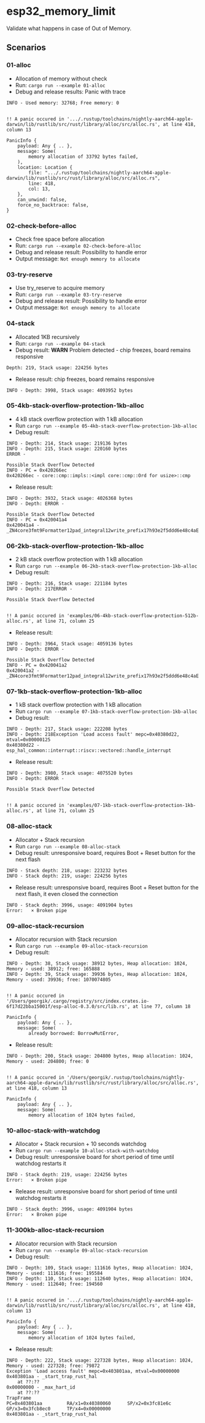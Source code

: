 # esp32_memory_limit

Validate what happens in case of Out of Memory.

## Scenarios

### 01-alloc
- Allocation of memory  without check
- Run: `cargo run --example 01-alloc`
- Debug and release results: Panic with trace
```
INFO - Used memory: 32768; Free memory: 0


!! A panic occured in '.../.rustup/toolchains/nightly-aarch64-apple-darwin/lib/rustlib/src/rust/library/alloc/src/alloc.rs', at line 418, column 13

PanicInfo {
    payload: Any { .. },
    message: Some(
        memory allocation of 33792 bytes failed,
    ),
    location: Location {
        file: ".../.rustup/toolchains/nightly-aarch64-apple-darwin/lib/rustlib/src/rust/library/alloc/src/alloc.rs",
        line: 418,
        col: 13,
    },
    can_unwind: false,
    force_no_backtrace: false,
}
```

### 02-check-before-alloc
- Check free space before allocation
- Run: `cargo run --example 02-check-before-alloc`
- Debug and release result: Possibility to handle error
- Output message: `Not enough memory to allocate`

### 03-try-reserve
- Use try_reserve to acquire memory
- Run: `cargo run --example 03-try-reserve`
- Debug and release result: Possibility to handle error
- Output message: `Not enough memory to allocate`

### 04-stack
- Allocated 1KB recursively
- Run: `cargo run --example 04-stack`
- Debug result: **WARN** Problem detected - chip freezes, board remains responsive
```
Depth: 219, Stack usage: 224256 bytes
```
- Release result: chip freezes, board remains responsive
```
INFO - Depth: 3998, Stack usage: 4093952 bytes
```


### 05-4kb-stack-overflow-protection-1kb-alloc
- 4 kB stack overflow protection with 1 kB allocation
- Run `cargo run --example 05-4kb-stack-overflow-protection-1kb-alloc`
- Debug result:
```
INFO - Depth: 214, Stack usage: 219136 bytes
INFO - Depth: 215, Stack usage: 220160 bytes
ERROR -

Possible Stack Overflow Detected
INFO - PC = 0x420266ec
0x420266ec - core::cmp::impls::<impl core::cmp::Ord for usize>::cmp
```
- Release result:
```
INFO - Depth: 3932, Stack usage: 4026368 bytes
INFO - Depth: ERROR -

Possible Stack Overflow Detected
INFO - PC = 0x420041a4
0x420041a4 - _ZN4core3fmt9Formatter12pad_integral12write_prefix17h93e2f5ddd6e48c4aE
```

### 06-2kb-stack-overflow-protection-1kb-alloc
- 2 kB stack overflow protection with 1 kB allocation
- Run `cargo run --example 06-2kb-stack-overflow-protection-1kb-alloc`
- Debug result:
```
INFO - Depth: 216, Stack usage: 221184 bytes
INFO - Depth: 217ERROR -

Possible Stack Overflow Detected


!! A panic occured in 'examples/06-4kb-stack-overflow-protection-512b-alloc.rs', at line 71, column 25
```
- Release result:
```
INFO - Depth: 3964, Stack usage: 4059136 bytes
INFO - Depth: ERROR -

Possible Stack Overflow Detected
INFO - PC = 0x420041a2
0x420041a2 - _ZN4core3fmt9Formatter12pad_integral12write_prefix17h93e2f5ddd6e48c4aE
```

### 07-1kb-stack-overflow-protection-1kb-alloc
- 1 kB stack overflow protection with 1 kB allocation
- Run `cargo run --example 07-1kb-stack-overflow-protection-1kb-alloc`
- Debug result:
```
INFO - Depth: 217, Stack usage: 222208 bytes
INFO - Depth: 218Exception 'Load access fault' mepc=0x40380d22, mtval=0x00000125
0x40380d22 - esp_hal_common::interrupt::riscv::vectored::handle_interrupt
```
- Release result:
```
INFO - Depth: 3980, Stack usage: 4075520 bytes
INFO - Depth: ERROR -

Possible Stack Overflow Detected


!! A panic occured in 'examples/07-1kb-stack-overflow-protection-1kb-alloc.rs', at line 71, column 25
```

### 08-alloc-stack
- Allocator + Stack recursion
- Run `cargo run --example 08-alloc-stack`
- Debug result: unresponsive board, requires Boot + Reset button for the next flash
```
INFO - Stack depth: 218, usage: 223232 bytes
INFO - Stack depth: 219, usage: 224256 bytes
```
- Release result: unresponsive board, requires Boot + Reset button for the next flash, it even closed the connection
```
INFO - Stack depth: 3996, usage: 4091904 bytes
Error:   × Broken pipe
```

### 09-alloc-stack-recursion
- Allocator recursion with Stack recursion
- Run `cargo run --example 09-alloc-stack-recursion`
- Debug result:
```
INFO - Depth: 38, Stack usage: 38912 bytes, Heap allocation: 1024, Memory - used: 38912; free: 165888
INFO - Depth: 39, Stack usage: 39936 bytes, Heap allocation: 1024, Memory - used: 39936; free: 1070074805


!! A panic occured in '/Users/georgik/.cargo/registry/src/index.crates.io-6f17d22bba15001f/esp-alloc-0.3.0/src/lib.rs', at line 77, column 18

PanicInfo {
    payload: Any { .. },
    message: Some(
        already borrowed: BorrowMutError,
```
- Release result:
```
INFO - Depth: 200, Stack usage: 204800 bytes, Heap allocation: 1024, Memory - used: 204800; free: 0


!! A panic occured in '/Users/georgik/.rustup/toolchains/nightly-aarch64-apple-darwin/lib/rustlib/src/rust/library/alloc/src/alloc.rs', at line 418, column 13

PanicInfo {
    payload: Any { .. },
    message: Some(
        memory allocation of 1024 bytes failed,
```

### 10-alloc-stack-with-watchdog
- Allocator + Stack recursion + 10 seconds watchdog
- Run `cargo run --example 10-alloc-stack-with-watchdog`
- Debug result: unresponsive board for short period of time until watchdog restarts it
```
INFO - Stack depth: 219, usage: 224256 bytes
Error:   × Broken pipe
```
- Release result: unresponsive board for short period of time until watchdog restarts it
```
INFO - Stack depth: 3996, usage: 4091904 bytes
Error:   × Broken pipe
```

### 11-300kb-alloc-stack-recursion
- Allocator recursion with Stack recursion
- Run `cargo run --example 09-alloc-stack-recursion`
- Debug result:
```
INFO - Depth: 109, Stack usage: 111616 bytes, Heap allocation: 1024, Memory - used: 111616; free: 195584
INFO - Depth: 110, Stack usage: 112640 bytes, Heap allocation: 1024, Memory - used: 112640; free: 194560


!! A panic occured in '.../.rustup/toolchains/nightly-aarch64-apple-darwin/lib/rustlib/src/rust/library/alloc/src/alloc.rs', at line 418, column 13

PanicInfo {
    payload: Any { .. },
    message: Some(
        memory allocation of 1024 bytes failed,
```
- Release result:
```
INFO - Depth: 222, Stack usage: 227328 bytes, Heap allocation: 1024, Memory - used: 227328; free: 79872
Exception 'Load access fault' mepc=0x403801aa, mtval=0x00000000
0x403801aa - _start_trap_rust_hal
    at ??:??
0x00000000 - _max_hart_id
    at ??:??
TrapFrame
PC=0x403801aa         RA/x1=0x40380060      SP/x2=0x3fc81e6c      GP/x3=0x3fcb8ec0      TP/x4=0x00000000
0x403801aa - _start_trap_rust_hal
```

